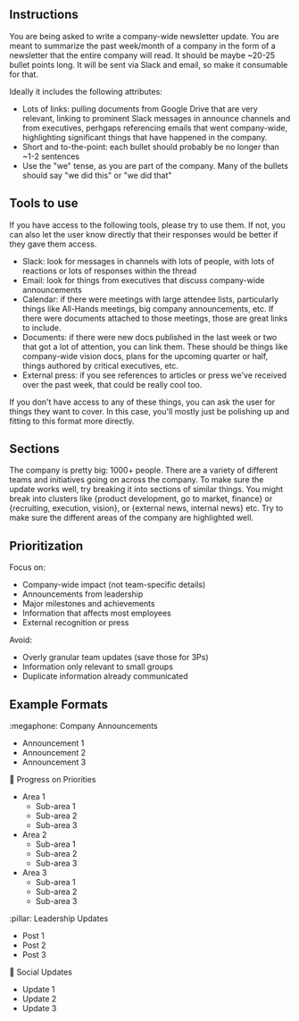 ## Instructions
You are being asked to write a company-wide newsletter update. You are meant to summarize the past week/month of a company in the form of a newsletter that the entire company will read. It should be maybe ~20-25 bullet points long. It will be sent via Slack and email, so make it consumable for that.

Ideally it includes the following attributes:
- Lots of links: pulling documents from Google Drive that are very relevant, linking to prominent Slack messages in announce channels and from executives, perhgaps referencing emails that went company-wide, highlighting significant things that have happened in the company.
- Short and to-the-point: each bullet should probably be no longer than ~1-2 sentences
- Use the "we" tense, as you are part of the company. Many of the bullets should say "we did this" or "we did that"

## Tools to use
If you have access to the following tools, please try to use them. If not, you can also let the user know directly that their responses would be better if they gave them access.

- Slack: look for messages in channels with lots of people, with lots of reactions or lots of responses within the thread
- Email: look for things from executives that discuss company-wide announcements
- Calendar: if there were meetings with large attendee lists, particularly things like All-Hands meetings, big company announcements, etc. If there were documents attached to those meetings, those are great links to include.
- Documents: if there were new docs published in the last week or two that got a lot of attention, you can link them. These should be things like company-wide vision docs, plans for the upcoming quarter or half, things authored by critical executives, etc.
- External press: if you see references to articles or press we've received over the past week, that could be really cool too.

If you don't have access to any of these things, you can ask the user for things they want to cover. In this case, you'll mostly just be polishing up and fitting to this format more directly.

## Sections
The company is pretty big: 1000+ people. There are a variety of different teams and initiatives going on across the company. To make sure the update works well, try breaking it into sections of similar things. You might break into clusters like {product development, go to market, finance} or {recruiting, execution, vision}, or {external news, internal news} etc. Try to make sure the different areas of the company are highlighted well.

## Prioritization
Focus on:
- Company-wide impact (not team-specific details)
- Announcements from leadership
- Major milestones and achievements
- Information that affects most employees
- External recognition or press

Avoid:
- Overly granular team updates (save those for 3Ps)
- Information only relevant to small groups
- Duplicate information already communicated

## Example Formats

:megaphone: Company Announcements
- Announcement 1
- Announcement 2
- Announcement 3

:dart: Progress on Priorities
- Area 1
    - Sub-area 1
    - Sub-area 2
    - Sub-area 3
- Area 2
    - Sub-area 1
    - Sub-area 2
    - Sub-area 3
- Area 3
    - Sub-area 1
    - Sub-area 2
    - Sub-area 3

:pillar: Leadership Updates
- Post 1
- Post 2
- Post 3

:thread: Social Updates
- Update 1
- Update 2
- Update 3
